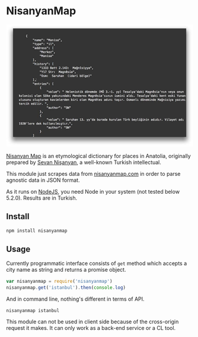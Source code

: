 # NisanyanMap

![Screenshot Image](https://raw.githubusercontent.com/scriptype/nisanyanmap/master/screenshot.jpg "Sample result")

[Nisanyan Map](http://nisanyanmap.com) is an etymological dictionary for places 
in Anatolia, originally prepared by 
[Sevan Nişanyan](https://en.wikipedia.org/wiki/Sevan_Ni%C5%9Fanyan), a well-known 
Turkish intellectual.

This module just scrapes data from [nisanyanmap.com](http://nisanyanmap.com) in 
order to parse agnostic data in JSON format.

As it runs on [NodeJS](http://nodejs.org), you need Node in your system 
(not tested below 5.2.0). Results are in Turkish.


## Install
```
npm install nisanyanmap
```

## Usage
Currently programmatic interface consists of `get` method which accepts a city 
name as string and returns a promise object.

```js
var nisanyanmap = require('nisanyanmap')
nisanyanmap.get('istanbul').then(console.log)
```

And in command line, nothing's different in terms of API. 
```
nisanyanmap istanbul
```

This module can not be used in client side because of the cross-origin request 
it makes. It can only work as a back-end service or a CL tool.
